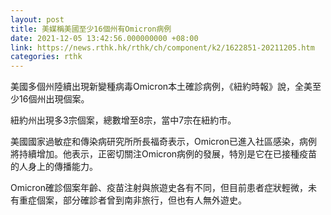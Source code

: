 ```yaml
---
layout: post
title: 美媒稱美國至少16個州有Omicron病例
date: 2021-12-05 13:42:56.000000000 +08:00
link: https://news.rthk.hk/rthk/ch/component/k2/1622851-20211205.htm
categories: rthk
---
```


美國多個州陸續出現新變種病毒Omicron本土確診病例，《紐約時報》說，全美至少16個州出現個案。

紐約州出現多3宗個案，總數增至8宗，當中7宗在紐約市。

美國國家過敏症和傳染病研究所所長福奇表示，Omicron已進入社區感染，病例將持續增加。他表示，正密切關注Omicron病例的發展，特別是它在已接種疫苗的人身上的傳播能力。

Omicron確診個案年齡、疫苗注射與旅遊史各有不同，但目前患者症狀輕微，未有重症個案，部分確診者曾到南非旅行，但也有人無外遊史。
